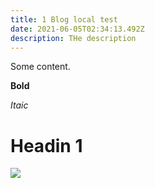 ```yaml
---
title: 1 Blog local test
date: 2021-06-05T02:34:13.492Z
description: THe description
---
```

Some content.

**Bold**

*Itaic*

# Headin 1

![](/img/dunedin-park-logo.png)